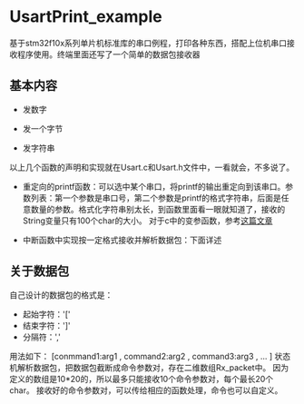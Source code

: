 # UsartPrint_example

基于stm32f10x系列单片机标准库的串口例程，打印各种东西，搭配上位机串口接收程序使用。终端里面还写了一个简单的数据包接收器

## 基本内容

* 发数字

* 发一个字节

* 发字符串

以上几个函数的声明和实现就在Usart.c和Usart.h文件中，一看就会，不多说了。

* 重定向的printf函数：可以选中某个串口，将printf的输出重定向到该串口。参数列表：第一个参数是串口号，第二个参数是printf的格式字符串，后面是任意数量的参数。格式化字符串别太长，到函数里面看一眼就知道了，接收的String变量只有100个char的大小。
对于c中的变参函数，参考<a href="https://blog.csdn.net/sinat_31039061/article/details/128338331">这篇文章</a>

* 中断函数中实现按一定格式接收并解析数据包：下面详述

## 关于数据包

自己设计的数据包的格式是：
* 起始字符：'['
* 结束字符：']'
* 分隔符：','

用法如下：
    [conmmand1:arg1 , command2:arg2 , command3:arg3 , ... ]
状态机解析数据包，把数据包截断成命令参数对，存在二维数组Rx_packet中。
因为定义的数组是10*20的，所以最多只能接收10个命令参数对，每个最长20个char。
接收好的命令参数对，可以传给相应的函数处理，命令也可以自定义。